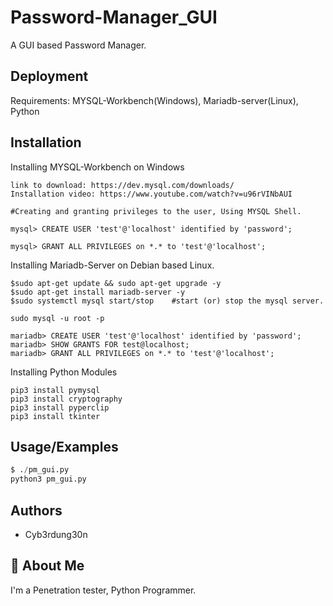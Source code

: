 # Password-Manager_GUI
A GUI based Password Manager.



## Deployment

Requirements:
MYSQL-Workbench(Windows), Mariadb-server(Linux), Python







## Installation

Installing MYSQL-Workbench on Windows

```
link to download: https://dev.mysql.com/downloads/ 
Installation video: https://www.youtube.com/watch?v=u96rVINbAUI
```
```
#Creating and granting privileges to the user, Using MYSQL Shell.

mysql> CREATE USER 'test'@'localhost' identified by 'password';

mysql> GRANT ALL PRIVILEGES on *.* to 'test'@'localhost';
```
Installing Mariadb-Server on Debian based Linux.

```
$sudo apt-get update && sudo apt-get upgrade -y
$sudo apt-get install mariadb-server -y
$sudo systemctl mysql start/stop    #start (or) stop the mysql server.
```
```
sudo mysql -u root -p

mariadb> CREATE USER 'test'@'localhost' identified by 'password';
mariadb> SHOW GRANTS FOR test@localhost;
mariadb> GRANT ALL PRIVILEGES on *.* to 'test'@'localhost';
```
Installing Python Modules
```
pip3 install pymysql
pip3 install cryptography
pip3 install pyperclip
pip3 install tkinter
```


## Usage/Examples

```python
$ ./pm_gui.py
python3 pm_gui.py
```


## Authors

- Cyb3rdung30n


## 🚀 About Me
I'm a Penetration tester, Python Programmer.


